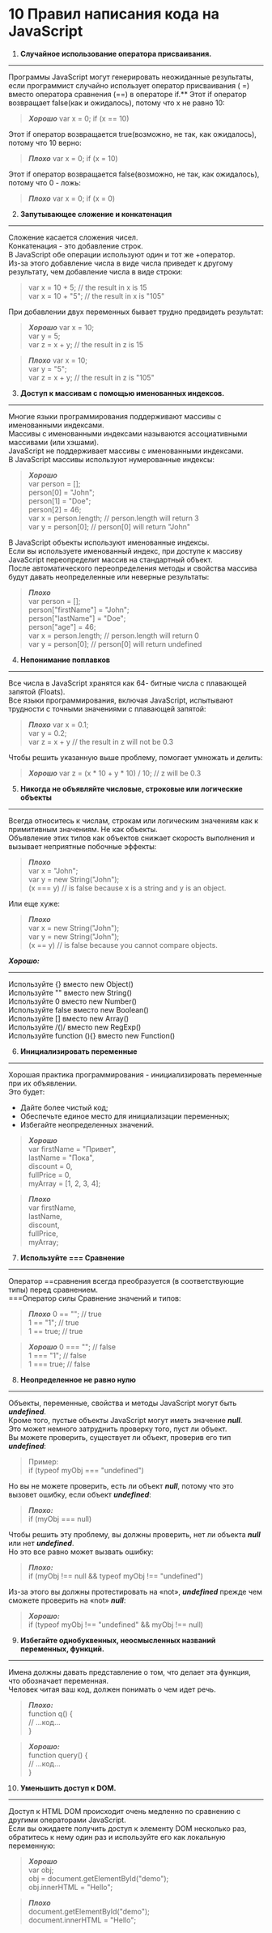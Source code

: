 # 10 Правил написания кода на JavaScript

1.  **Случайное использование оператора присваивания.**  
***
Программы JavaScript могут генерировать неожиданные результаты, если программист случайно использует оператор присваивания ( =) вместо оператора сравнения (==) в операторе if.**
Этот if оператор возвращает false(как и ожидалось), потому что x не равно 10:

>***Хорошо***
var x = 0;
>if (x == 10)

Этот if оператор возвращается true(возможно, не так, как ожидалось), потому что 10 верно:

>***Плохо***
var x = 0;
>if (x = 10)

Этот if оператор возвращается false(возможно, не так, как ожидалось), потому что 0 - ложь:

>***Плохо***
var x = 0;
>if (x = 0)

2. **Запутывающее сложение и конкатенация**  
***

Сложение касается сложения чисел.  
Конкатенация - это добавление строк.  
В JavaScript обе операции используют один и тот же +оператор.  
Из-за этого добавление числа в виде числа приведет к другому результату, чем добавление числа в виде строки:

>var x = 10 + 5;          // the result in x is 15  
>var x = 10 + "5";        // the result in x is "105"

При добавлении двух переменных бывает трудно предвидеть результат:

>***Хорошо***
>var x = 10;  
>var y = 5;  
>var z = x + y;           // the result in z is 15  

>***Плохо***
>var x = 10;  
>var y = "5";  
>var z = x + y;           // the result in z is "105"

3. **Доступ к массивам с помощью именованных индексов.**
***
Многие языки программирования поддерживают массивы с именованными индексами.  
Массивы с именованными индексами называются ассоциативными массивами (или хэшами).  
JavaScript не поддерживает массивы с именованными индексами.  
В JavaScript массивы используют нумерованные индексы:  

>***Хорошо***  
>var person = [];  
>person[0] = "John";  
>person[1] = "Doe";  
>person[2] = 46;  
>var x = person.length;       // person.length will return 3  
>var y = person[0];           // person[0] will return "John"  

В JavaScript объекты используют именованные индексы.  
Если вы используете именованный индекс, при доступе к массиву JavaScript переопределит массив на стандартный объект.  
После автоматического переопределения методы и свойства массива будут давать неопределенные или неверные результаты:

>***Плохо***  
>var person = [];  
>person["firstName"] = "John";  
>person["lastName"] = "Doe";  
>person["age"] = 46;  
>var x = person.length;      // person.length will return 0  
>var y = person[0];          // person[0] will return undefined  

4. **Непонимание поплавков**  
***
Все числа в JavaScript хранятся как 64- битные числа с плавающей запятой (Floats).  
Все языки программирования, включая JavaScript, испытывают трудности с точными значениями с плавающей запятой:

>***Плохо***
>var x = 0.1;  
>var y = 0.2;  
>var z = x + y            // the result in z will not be 0.3  

Чтобы решить указанную выше проблему, помогает умножать и делить:

>***Хорошо***
>var z = (x * 10 + y * 10) / 10;       // z will be 0.3

5. **Никогда не объявляйте числовые, строковые или логические объекты**
***
Всегда относитесь к числам, строкам или логическим значениям как к примитивным значениям. Не как объекты.  
Объявление этих типов как объектов снижает скорость выполнения и вызывает неприятные побочные эффекты:

>***Плохо***  
>var x = "John";  
>var y = new String("John");  
>(x === y) // is false because x is a string and y is an object.  

Или еще хуже:

>***Плохо***  
>var x = new String("John");  
>var y = new String("John");  
>(x == y) // is false because you cannot compare objects.  

***Хорошо:***
***
Используйте {} вместо new Object()  
Используйте "" вместо new String()  
Используйте 0 вместо new Number()  
Используйте false вместо new Boolean()  
Используйте [] вместо new Array()  
Используйте /()/ вместо new RegExp()  
Используйте function (){} вместо new Function()

6. **Инициализировать переменные**  
***
Хорошая практика программирования - инициализировать переменные при их объявлении.  
Это будет:  
- Дайте более чистый код;  
- Обеспечьте единое место для инициализации переменных;  
- Избегайте неопределенных значений.

>***Хорошо***  
var firstName = "Привет",  
lastName = "Пока",  
discount = 0,  
fullPrice = 0,  
>myArray = [1, 2, 3, 4];

>***Плохо***  
var firstName,  
lastName,  
discount,  
fullPrice,  
>myArray;

7. **Используйте === Сравнение**  
***
Оператор ==сравнения всегда преобразуется (в соответствующие типы) перед сравнением.  
===Оператор силы Сравнение значений и типов:

>***Плохо***
0 == "";        // true  
1 == "1";       // true  
1 == true;      // true  

>***Хорошо***
0 === "";       // false  
1 === "1";      // false  
1 === true;     // false  


8. **Неопределенное не равно нулю**
***
Объекты, переменные, свойства и методы JavaScript могут быть ***undefined***.  
Кроме того, пустые объекты JavaScript могут иметь значение ***null***.  
Это может немного затруднить проверку того, пуст ли объект.  
Вы можете проверить, существует ли объект, проверив его тип ***undefined***:

>Пример:  
>if (typeof myObj === "undefined")  

Но вы не можете проверить, есть ли объект ***null***, потому что это вызовет ошибку, если объект ***undefined***:

>***Плохо:***  
>if (myObj === null)

Чтобы решить эту проблему, вы должны проверить, нет ли объекта ***null*** или нет ***undefined***.  
Но это все равно может вызвать ошибку:  

>***Плохо:***  
>if (myObj !== null && typeof myObj !== "undefined")

Из-за этого вы должны протестировать на «not», ***undefined*** прежде чем сможете проверить на «not» ***null***:

>***Хорошо:***  
>if (typeof myObj !== "undefined" && myObj !== null)

9. **Избегайте однобуквенных, неосмысленных названий переменных, функций.**  
***
Имена должны давать представление о том, что делает эта функция, что обозначает переменная.  
Человек читая ваш код, должен понимать о чем идет речь.

>***Плохо:***  
function q() {  
  // ...код...  
}

>***Хорошо:***  
function query() {  
  // ...код...  
}

10. **Уменьшить доступ к DOM.**  
***
Доступ к HTML DOM происходит очень медленно по сравнению с другими операторами JavaScript.  
Если вы ожидаете получить доступ к элементу DOM несколько раз,  
обратитесь к нему один раз и используйте его как локальную переменную:

>***Хорошо***  
var obj;  
obj = document.getElementById("demo");  
obj.innerHTML = "Hello";  

>***Плохо***  
document.getElementById("demo");  
document.innerHTML = "Hello";  
